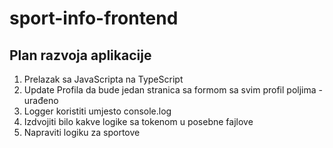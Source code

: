 # sport-info-frontend

## Plan razvoja aplikacije

1. Prelazak sa JavaScripta na TypeScript
2. Update Profila da bude jedan stranica sa formom sa svim profil poljima - urađeno
3. Logger koristiti umjesto console.log
4. Izdvojiti bilo kakve logike sa tokenom u posebne fajlove
5. Napraviti logiku za sportove